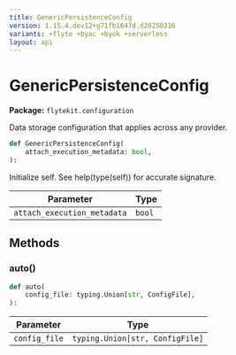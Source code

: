 ```yaml
---
title: GenericPersistenceConfig
version: 1.15.4.dev12+g71fb1647d.d20250316
variants: +flyte +byoc +byok +serverless
layout: api
---
```


# GenericPersistenceConfig

**Package:** `flytekit.configuration`

Data storage configuration that applies across any provider.


```python
def GenericPersistenceConfig(
    attach_execution_metadata: bool,
):
```
Initialize self.  See help(type(self)) for accurate signature.


| Parameter | Type |
|-|-|
| `attach_execution_metadata` | `bool` |
## Methods

### auto()

```python
def auto(
    config_file: typing.Union[str, ConfigFile],
):
```
| Parameter | Type |
|-|-|
| `config_file` | `typing.Union[str, ConfigFile]` |
